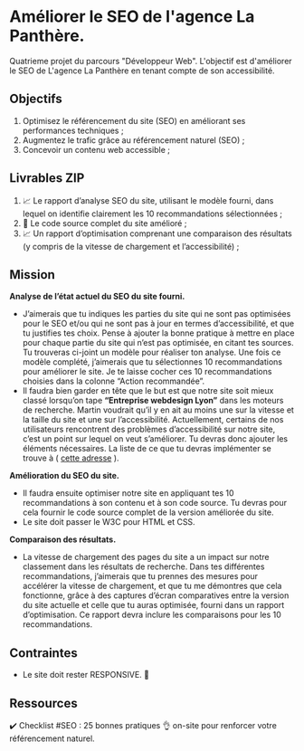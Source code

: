 
# Améliorer le SEO de l'agence La Panthère.

Quatrieme projet du parcours "Développeur Web". L'objectif est d'améliorer le SEO de L'agence La Panthère en tenant compte de son accessibilité.

## Objectifs

1. Optimisez le référencement du site (SEO) en améliorant ses performances techniques ;
2. Augmentez le trafic grâce au référencement naturel (SEO) ;
3. Concevoir un contenu web accessible ;

## Livrables ZIP

1. 📈 Le rapport d’analyse SEO du site, utilisant le modèle fourni, dans lequel on identifie clairement les 10 recommandations sélectionnées ;
2. 👀 Le code source complet du site amélioré ;
3. 📈 Un rapport d’optimisation comprenant une comparaison des résultats (y compris de la vitesse de chargement et l’accessibilité) ;

## Mission

**Analyse de l’état actuel du SEO du site fourni.**
- J’aimerais que tu indiques les parties du site qui ne sont pas optimisées pour le SEO et/ou qui ne sont pas à jour en termes d’accessibilité, et que tu justifies tes choix. Pense à ajouter la bonne pratique à mettre en place pour chaque partie du site qui n’est pas optimisée, en citant tes sources. Tu trouveras ci-joint un modèle pour réaliser ton analyse. Une fois ce modèle complété, j’aimerais que tu sélectionnes 10 recommandations pour améliorer le site. Je te laisse cocher ces 10 recommandations choisies dans la colonne “Action recommandée”.
- Il faudra bien garder en tête que le but est que notre site soit mieux classé lorsqu’on tape **“Entreprise webdesign Lyon”** dans les moteurs de recherche. Martin voudrait qu’il y en ait au moins une sur la vitesse et la taille du site et une sur l’accessibilité. Actuellement, certains de nos utilisateurs rencontrent des problèmes d’accessibilité sur notre site, c’est un point sur lequel on veut s’améliorer. Tu devras donc ajouter les éléments nécessaires. La liste de ce que tu devras implémenter se trouve à ( [cette adresse](https://developer.mozilla.org/fr/docs/Web/Accessibility/Mobile_accessibility_checklist) ).

**Amélioration du SEO du site.**
- Il faudra ensuite optimiser notre site en appliquant tes 10 recommandations à son contenu et à son code source. Tu devras pour cela fournir le code source complet de la version améliorée du site. 
- Le site doit passer le W3C pour HTML et CSS.

**Comparaison des résultats.**
- La vitesse de chargement des pages du site a un impact sur notre classement dans les résultats de recherche. Dans tes différentes recommandations, j’aimerais que tu prennes des mesures pour accélérer la vitesse de chargement, et que tu me démontres que cela fonctionne, grâce à des captures d’écran comparatives entre la version du site actuelle et celle que tu auras optimisée, fourni dans un rapport d’optimisation. Ce rapport devra inclure les comparaisons pour les 10 recommandations.

## Contraintes
- Le site doit rester RESPONSIVE. 📱 

## Ressources

✔️ Checklist #SEO : 25 bonnes pratiques 👌 on-site pour renforcer votre référencement naturel. 
